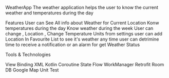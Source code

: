 WeatherApp
The weather application helps the user to know the current weather and temperatures during the day


Features
User can See All info about Weather for Current Location
Konw temperatures during the day
Know weather during the week
User can change , Location , Change Temperature Units from settings
user can add Location In Favourite List to see it's weather any time 
user can detrimine time to receive a notification or an alarm for get Weather Status 


Tools & Technologies

View Binding
XML
Kotlin
Coroutine
State Flow
WorkManager
Retrofit
Room DB
Google Map
Unit Test
